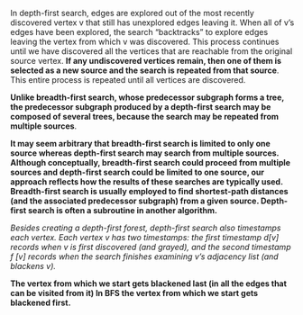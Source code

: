In depth-first search, edges are explored
out of the most recently discovered vertex v that still has unexplored edges leaving
it. When all of v’s edges have been explored, the search “backtracks” to explore
edges leaving the vertex from which v was discovered. This process continues until
we have discovered all the vertices that are reachable from the original source
vertex. **If any undiscovered vertices remain, then one of them is selected as a new
source and the search is repeated from that source**. This entire process is repeated
until all vertices are discovered.

**Unlike breadth-first search,
whose predecessor subgraph forms a tree, the predecessor subgraph produced by
a depth-first search may be composed of several trees, because the search may be
repeated from multiple sources**.


**It may seem arbitrary that breadth-first search is limited to only one source whereas depth-first
search may search from multiple sources. Although conceptually, breadth-first search could proceed
from multiple sources and depth-first search could be limited to one source, our approach reflects
how the results of these searches are typically used. Breadth-first search is usually employed to find
shortest-path distances (and the associated predecessor subgraph) from a given source. Depth-first
search is often a subroutine in another algorithm.**


*Besides creating a depth-first forest, depth-first search also timestamps each vertex.
Each vertex v has two timestamps: the first timestamp d[v] records when v
is first discovered (and grayed), and the second timestamp f [v] records when the
search finishes examining v’s adjacency list (and blackens v).*

**The vertex from which we start gets blackened last (in all the edges that can be visited from it)
In BFS the vertex from which we start gets blackened first.**

